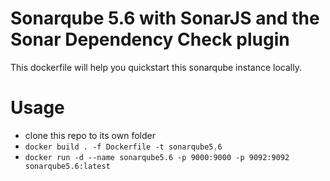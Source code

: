 # Sonarqube 5.6 with SonarJS and the Sonar Dependency Check plugin

This dockerfile will help you quickstart this sonarqube instance locally.

# Usage

- clone this repo to its own folder
- `docker build . -f Dockerfile -t sonarqube5.6`
- `docker run -d --name sonarqube5.6 -p 9000:9000 -p 9092:9092 sonarqube5.6:latest`



